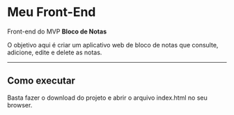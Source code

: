 # Meu Front-End

Front-end do MVP **Bloco de Notas**

O objetivo aqui é criar um aplicativo web de bloco de notas que consulte, adicione, edite e delete as notas.

---
## Como executar

Basta fazer o download do projeto e abrir o arquivo index.html no seu browser.
